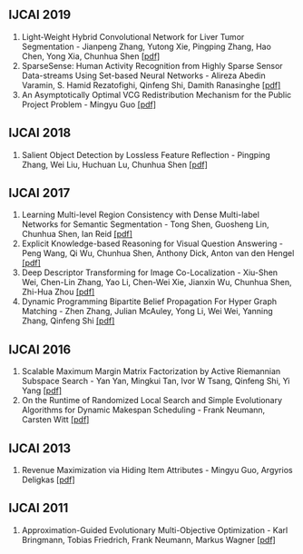 ## IJCAI 2019

1. Light-Weight Hybrid Convolutional Network for Liver Tumor Segmentation - Jianpeng Zhang, Yutong Xie, Pingping Zhang, Hao Chen, Yong Xia, Chunhua Shen [[pdf]](https://www.ijcai.org/proceedings/2019/0593.pdf)
2. SparseSense: Human Activity Recognition from Highly Sparse Sensor Data-streams Using Set-based Neural Networks - Alireza Abedin Varamin, S. Hamid Rezatofighi, Qinfeng Shi, Damith Ranasinghe [[pdf]](https://www.ijcai.org/proceedings/2019/0801.pdf)
3. An Asymptotically Optimal VCG Redistribution Mechanism for the Public Project Problem - Mingyu Guo [[pdf]](https://www.ijcai.org/proceedings/2019/0045.pdf)

## IJCAI 2018

1. Salient Object Detection by Lossless Feature Reflection - Pingping Zhang, Wei Liu, Huchuan Lu, Chunhua Shen [[pdf]](https://www.ijcai.org/proceedings/2018/0160.pdf) 

## IJCAI 2017

1. Learning Multi-level Region Consistency with Dense Multi-label Networks for Semantic Segmentation - Tong Shen, Guosheng Lin, Chunhua Shen, Ian Reid [[pdf]](https://arxiv.org/abs/1701.07122)
2. Explicit Knowledge-based Reasoning for Visual Question Answering -  Peng Wang, Qi Wu, Chunhua Shen, Anthony Dick, Anton van den Hengel [[pdf]](https://www.ijcai.org/proceedings/2017/0179.pdf)
3. Deep Descriptor Transforming for Image Co-Localization -  Xiu-Shen Wei, Chen-Lin Zhang, Yao Li, Chen-Wei Xie, Jianxin Wu, Chunhua Shen, Zhi-Hua Zhou  [[pdf]](https://www.ijcai.org/proceedings/2017/0425.pdf)
4. Dynamic Programming Bipartite Belief Propagation For Hyper Graph Matching -  Zhen Zhang, Julian McAuley, Yong Li, Wei Wei, Yanning Zhang, Qinfeng Shi [[pdf]](https://cseweb.ucsd.edu/~jmcauley/pdfs/ijcai17b.pdf)



## IJCAI 2016

1. Scalable Maximum Margin Matrix Factorization by Active Riemannian Subspace Search -  Yan Yan, Mingkui Tan, Ivor W Tsang, Qinfeng Shi, Yi Yang [[pdf]](https://www.aaai.org/ocs/index.php/IJCAI/IJCAI15/paper/view/11275/11296)
2. On the Runtime of Randomized Local Search and Simple Evolutionary Algorithms for Dynamic Makespan Scheduling -  Frank Neumann, Carsten Witt [[pdf]](https://www.aaai.org/ocs/index.php/IJCAI/IJCAI15/paper/view/10837/11261)



## IJCAI 2013

1. Revenue Maximization via Hiding Item Attributes -  Mingyu Guo, Argyrios Deligkas [[pdf]](https://www.aaai.org/ocs/index.php/IJCAI/IJCAI13/paper/view/6909/6506)



## IJCAI 2011

1. Approximation-Guided Evolutionary Multi-Objective Optimization -  Karl Bringmann, Tobias Friedrich, Frank Neumann, Markus Wagner [[pdf]](https://www.aaai.org/ocs/index.php/IJCAI/IJCAI11/paper/view/2929/3419)